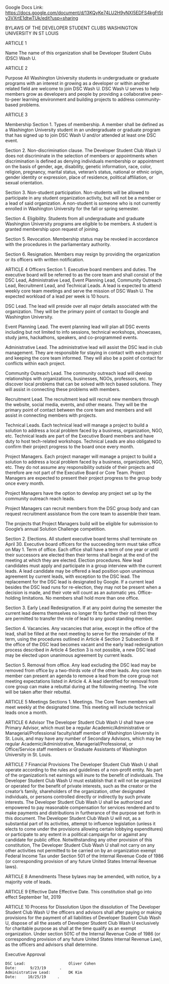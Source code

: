 Google Docs Link: https://docs.google.com/document/d/13KQyKe74LU2H9yNXI5EDFS4kgFt5ty3VXrtE1dtwTUk/edit?usp=sharing

BYLAWS OF THE DEVELOPER STUDENT CLUBS WASHINGTON UNIVERSITY IN ST LOUIS

ARTICLE 1

Name
The name of this organization shall be Developer Student Clubs (DSC) Wash U.

ARTICLE 2

Purpose
All Washington University students in undergraduate or graduate programs with an interest in growing as a developer or within another related field are welcome to join DSC Wash U. DSC Wash U serves to help members grow as developers and people by providing a collaborative peer-to-peer learning environment and building projects to address community-based problems. 

ARTICLE 3

Membership
Section 1. Types of membership. 
A member shall be defined as a Washington University student in an undergraduate or graduate program that has signed up to join DSC Wash U and/or attended at least one DSC event. 

Section 2. Non-discrimination clause. 
The Developer Student Club Wash U does not discriminate in the selection of members or appointments when discrimination is defined as denying individuals membership or appointment on the basis of gender, age, disability, genetic information, race, color, religion, pregnancy, marital status, veteran’s status, national or ethnic origin, gender identity or expression, place of residence, political affiliation, or sexual orientation.

Section 3. Non-student participation. 
Non-students will be allowed to participate in any student organization activity, but will not be a member or a lead of said organization. A non-student is someone who is not currently enrolled in Washington University for the fall or spring semester.

Section 4. Eligibility.
Students from all undergraduate and graduate Washington University programs are eligible to be members. A student is granted membership upon request of joining. 

Section 5. Revocation.
Membership status may be revoked in accordance with the procedures in the parliamentary authority.

Section 6. Resignation.
Members may resign by providing the organization or its officers with written notification. 

ARTICLE 4
Officers 
Section 1. Executive board members and duties.
The executive board will be referred to as the core team and shall consist of the DSC Lead, Administrative Lead, Event Planning Lead, Community Outreach Lead, Recruitment Lead, and Technical Leads. A lead is expected to attend weekly core team meetings and serve the mission of DSC Wash U. The expected workload of a lead per week is 10 hours. 

DSC Lead. The lead will preside over all major details associated with the organization. They will be the primary point of contact to Google and Washington University.    

Event Planning Lead. The event planning lead will plan all DSC events including but not limited to info sessions, technical workshops, showcases, study jams, hackathons, speakers, and co-programmed events.  

Administrative Lead. The administrative lead will assist the DSC lead in club management. They are responsible for staying in contact with each project and keeping the core team informed. They will also be a point of contact for conflicts within each project.  

Community Outreach Lead. The community outreach lead will develop relationships with organizations, businesses, NGOs, professors, etc. to discover local problems that can be solved with tech based solutions. They will assist in connecting these problems with members. 

Recruitment Lead. The recruitment lead will recruit new members through the website, social media, events, and other means. They will be the primary point of contact between the core team and members and will assist in connecting members with projects. 

Technical Leads. Each technical lead will manage a project to build a solution to address a local problem faced by a business, organization, NGO, etc. Technical leads are part of the Executive Board members and have duty to host tech-related workshops. Technical Leads are also obligated to confirm their project progress to the board once every month. 

Project Managers. Each project manager will manage a project to build a solution to address a local problem faced by a business, organization, NGO, etc. They do not assume any responsibility outside of their projects and therefore are not part of the Executive Board or Core Team. Project Managers are expected to present their project progress to the group body once every month. 

Project Managers have the option to develop any project set up by the community outreach reach leads.

Project Managers can recruit members from the DSC group body and can request recruitment assistance from the core team to assemble their team.

The projects that Project Managers build will be eligible for submission to Google’s annual Solution Challenge competition.

Section 2. Elections.
All student executive board terms shall terminate on April 30. Executive board officers for the succeeding term must take office on May 1. 
Term of office. Each office shall have a term of one year or until their successors are elected then their terms shall begin at the end of the meeting at which they are elected.
Election procedures. New lead candidates must apply and participate in a group interview with the current leads. A lead candidate may be offered a lead position upon unanimous agreement by current leads, with exception to the DSC lead. The replacement for the DSC lead is designated by Google. If a current lead besides the DSC lead runs for re-election, they may not be present when a decision is made, and their vote will count as an automatic yes. 
Office-holding limitations. No members shall hold more than one office.

Section 3.  Early Lead Redesignation.
If at any point during the semester the current lead deems themselves no longer fit to further their roll then they are permitted to transfer the role of lead to any good standing member.

Section 4. Vacancies.
Any vacancies that arise, except in the office of the lead, shall be filled at the next meeting to serve for the remainder of the term, using the procedures outlined in Article 4 Section 2 Subsection B. If the office of the DSC lead becomes vacant and the early lead redesignation process described in Article 4 Section 3 is not possible, a new DSC lead may be elected upon unanimous agreement by current leads. 

Section 5. Removal from office.
Any lead excluding the DSC lead may be removed from office by a two-thirds vote of the other leads. 
Any core team member can present an agenda to remove a lead from the core group not meeting expectations listed in Article 4. A lead identified for removal from core group can make a rebuttal during at the following meeting. The vote will be taken after their rebuttal.

ARTICLE 5
Meetings
Sections 1. Meetings.
The Core Team members will meet weekly at the designated time. This meeting will include technical leads once a month.

ARTICLE 6
Advisor
The Developer Student Club Wash U shall have one Primary Advisor, which must be a regular Academic/Administrative or Managerial/Professional faculty/staff member of Washington University in St. Louis, and may have any number of Secondary Advisors, which may be regular Academic/Administrative, Managerial/Professional, or Office/Service staff members or Graduate Assistants of Washington University in St. Louis. 

ARTICLE 7
Financial Provisions 
The Developer Student Club Wash U shall operate according to the rules and guidelines of a non-profit entity. No part of the organization’s net earnings will inure to the benefit of individuals. The Developer Student Club Wash U must establish that it will not be organized or operated for the benefit of private interests, such as the creator or the creator’s family, shareholders of the organization, other designated individuals, or persons controlled directly or indirectly by such private interests. The Developer Student Club Wash U shall be authorized and empowered to pay reasonable compensation for services rendered and to make payments and distributions in furtherance of the purpose set forth in this document. The Developer Student Club Wash U will not, as a substantial part of its activities, attempt to influence legislation (unless it elects to come under the provisions allowing certain lobbying expenditures) or participate to any extent in a political campaign for or against any candidate for public office. Notwithstanding any other provision of this constitution, The Developer Student Club Wash U shall not carry on any other activities not permitted to be carried on by an organization exempt Federal Income Tax under Section 501 of the Internal Revenue Code of 1986 (or corresponding provision of any future United States Internal Revenue laws). 

ARTICLE 8
Amendments
These bylaws may be amended, with notice, by a majority vote of leads. 

ARTICLE 9
Effective Date
Effective Date. This constitution shall go into effect September 1st, 2019

ARTICLE 10
Process for Dissolution
Upon the dissolution of The Developer Student Club Wash U the officers and advisors shall after paying or making provisions for the payment of all liabilities of Developer Student Club Wash U, dispose of all the assets of Developer Student Club Wash U exclusively for charitable purpose as shall at the time qualify as an exempt organization. Under section 501C of the Internal Revenue Code of 1986 (or corresponding provision of any future United States Internal Revenue Law), as the officers and advisors shall determine. 

Executive Approval

	DSC Lead:                   Oliver Cohen                                      Date:      9/23/19      .
	Administrative Lead:        DK Kim                                            Date:     10/25/19     .

